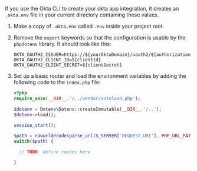 If you use the Okta CLI to create your okta app integration, it creates an `.okta.env` file in your current directory containing these values.

1. Make a copy of `.okta.env` called `.env` inside your project root.

2. Remove the `export` keywords so that the configuration is usable by the `phpdotenv` library. It should look like this:

   ```properties
   OKTA_OAUTH2_ISSUER=https://${yourOktaDomain}/oauth2/${authorizationServerId}
   OKTA_OAUTH2_CLIENT_ID=${clientId}
   OKTA_OAUTH2_CLIENT_SECRET=${clientSecret}
   ```

3. Set up a basic router and load the environment variables by adding the following code to the `index.php` file:

   ```php
   <?php
   require_once(__DIR__.'/../vendor/autoload.php');

   $dotenv = Dotenv\Dotenv::createImmutable(__DIR__.'/..');
   $dotenv->load();

   session_start();

   $path = rawurldecode(parse_url($_SERVER['REQUEST_URI'], PHP_URL_PATH));
   switch($path) {

     // TODO: define routes here

   }
   ```